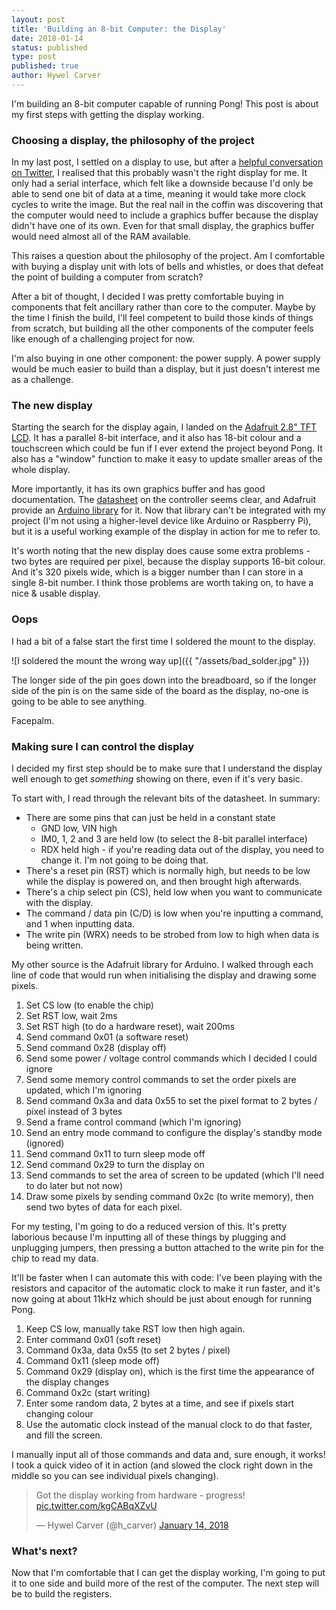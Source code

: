 ```yaml
---
layout: post
title: 'Building an 8-bit Computer: the Display'
date: 2018-01-14
status: published
type: post
published: true
author: Hywel Carver
---
```


I'm building an 8-bit computer capable of running Pong! This post is about my first
steps with getting the display working.

### Choosing a display, the philosophy of the project

In my last post, I settled on a display to use, but after a
[helpful conversation on Twitter](https://twitter.com/ealexhudson/status/950109422319230976),
I realised
that this probably wasn't the right display for me. It only had a serial interface, which
felt like a downside because I'd only be able to send one bit of data at a time, meaning it
would take more clock cycles to write the image. But the real nail in the coffin was discovering that
the computer would need to include a
graphics buffer because the display didn't have one of its own. Even for that small display, the graphics buffer would need almost all of the RAM available.

This raises a question about the philosophy of the project. Am I comfortable with buying a display
unit with lots of bells and whistles, or does that defeat the point of building a computer from scratch?

After a bit of thought, I decided I was pretty comfortable buying in components that felt ancillary
rather than core to the computer. Maybe by the time I finish the build, I'll feel competent to
build those kinds of things from scratch, but building all the other components of the computer feels like enough of a
challenging project for now.

I'm also buying in one other component: the power supply. A power supply would be much easier to build than a
display, but it just doesn't interest me as a challenge.

### The new display

Starting the search for the display again, I landed on the
[Adafruit 2.8" TFT LCD](https://www.adafruit.com/product/1770).
It has a parallel 8-bit interface, and it also has 18-bit colour and a touchscreen
which could be fun if I ever extend the project beyond Pong.
It also has a "window" function to make it easy to update smaller areas of the whole
display.

More importantly, it has its own graphics buffer and has good documentation.
The [datasheet](https://cdn-shop.adafruit.com/datasheets/ILI9341.pdf) on the controller seems clear,
and Adafruit provide an [Arduino library](https://github.com/adafruit/TFTLCD-Library/blob/master/Adafruit_TFTLCD.cpp)
for it. Now that library can't be integrated with my project (I'm not using a higher-level device
like Arduino or Raspberry Pi), but it is a useful working example of the display in action for me to refer to.

It's worth noting that the new display does cause some extra problems - two bytes are required per pixel,
because the display supports 16-bit colour. And it's 320 pixels wide, which is a bigger number than I can store
in a single 8-bit number. I think those problems are worth taking on, to have a nice & usable display.

### Oops

I had a bit of a false start the first time I soldered the mount to the display.

![I soldered the mount the wrong way up]({{ "/assets/bad_solder.jpg" }})

The longer side of the pin goes down into the breadboard, so if the longer side of the pin
is on the same side of the board as the display, no-one is going to be able to see anything.

Facepalm.

### Making sure I can control the display

I decided my first step should be to make sure that I understand the display well enough
to get *something* showing on there, even if it's very basic.

To start with, I read through the relevant bits of the datasheet. In summary:
* There are some pins that can just be held in a constant state
  * GND low, VIN high
  * IM0, 1, 2 and 3 are held low (to select the 8-bit parallel interface)
  * RDX held high - if you're reading data out of the display, you need to change it. I'm not going to be doing that.
* There's a reset pin (RST) which is normally high, but needs to be low while the display is powered on, and then brought high afterwards.
* There's a chip select pin (CS), held low when you want to communicate with the display.
* The command / data pin (C/D) is low when you're inputting a command, and 1 when inputting data.
* The write pin (WRX) needs to be strobed from low to high when data is being written.

My other source is the Adafruit library for Arduino. I walked through each line of code
that would run when initialising the display and drawing some pixels.

1. Set CS low (to enable the chip)
1. Set RST low, wait 2ms
1. Set RST high (to do a hardware reset), wait 200ms
1. Send command 0x01 (a software reset)
1. Send command 0x28 (display off)
1. Send some power / voltage control commands which I decided I could ignore
1. Send some memory control commands to set the order pixels are updated, which I'm ignoring
1. Send command 0x3a and data 0x55 to set the pixel format to 2 bytes / pixel instead of 3 bytes
1. Send a frame control command (which I'm ignoring)
1. Send an entry mode command to configure the display's standby mode (ignored)
1. Send command 0x11 to turn sleep mode off
1. Send command 0x29 to turn the display on
1. Send commands to set the area of screen to be updated (which I'll need to do later but not now)
1. Draw some pixels by sending command 0x2c (to write memory), then send two bytes of data for each pixel.

For my testing, I'm going to do a reduced version of this. It's pretty laborious because
I'm inputting all of these things by plugging and unplugging jumpers, then pressing a
button attached to the write pin for the chip to read my data.

It'll be faster when I can automate this with code: I've been playing with the resistors
and capacitor of the automatic clock to make it run faster, and
it's now going at about 11kHz which should be just about enough for running Pong.

1. Keep CS low, manually take RST low then high again.
1. Enter command 0x01 (soft reset)
1. Command 0x3a, data 0x55 (to set 2 bytes / pixel)
1. Command 0x11 (sleep mode off)
1. Command 0x29 (display on), which is the first time the appearance of the display changes
1. Command 0x2c (start writing)
1. Enter some random data, 2 bytes at a time, and see if pixels start changing colour
1. Use the automatic clock instead of the manual clock to do that faster, and fill the screen.


I manually input all of those commands and data and, sure enough, it works! I took a quick video of it in action (and slowed the clock right down in the middle so you can see individual pixels changing).

<blockquote class="twitter-tweet" data-conversation="none" data-lang="en"><p lang="en" dir="ltr">Got the display working from hardware - progress! <a href="https://t.co/kgCABqXZvU">pic.twitter.com/kgCABqXZvU</a></p>&mdash; Hywel Carver (@h_carver) <a href="https://twitter.com/h_carver/status/952479965060128768?ref_src=twsrc%5Etfw">January 14, 2018</a></blockquote>
<script async src="https://platform.twitter.com/widgets.js" charset="utf-8"></script>

### What's next?

Now that I'm comfortable that I can get the display working, I'm going to put it to one side
and build more of the rest of the computer. The next step will be to build the registers.
